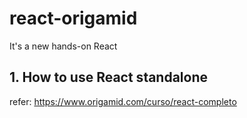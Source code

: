 # react-origamid
It's a new hands-on React

## 1. How to use React standalone

refer: https://www.origamid.com/curso/react-completo